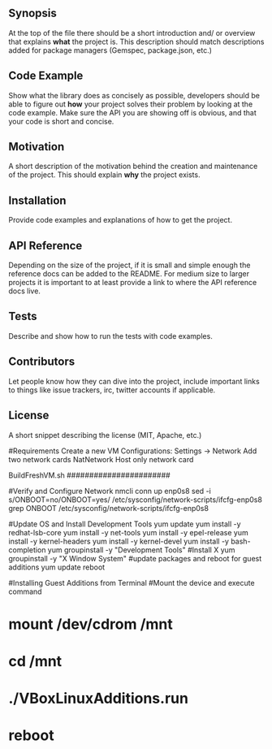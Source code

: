 
## Synopsis

At the top of the file there should be a short introduction and/ or overview that explains **what** the project is. This description should match descriptions added for package managers (Gemspec, package.json, etc.)

## Code Example

Show what the library does as concisely as possible, developers should be able to figure out **how** your project solves their problem by looking at the code example. Make sure the API you are showing off is obvious, and that your code is short and concise.

## Motivation

A short description of the motivation behind the creation and maintenance of the project. This should explain **why** the project exists.

## Installation

Provide code examples and explanations of how to get the project.

## API Reference

Depending on the size of the project, if it is small and simple enough the reference docs can be added to the README. For medium size to larger projects it is important to at least provide a link to where the API reference docs live.

## Tests

Describe and show how to run the tests with code examples.

## Contributors

Let people know how they can dive into the project, include important links to things like issue trackers, irc, twitter accounts if applicable.

## License

A short snippet describing the license (MIT, Apache, etc.)








#Requirements
Create a new VM
Configurations:
  Settings  -> Network
    Add two network cards
      NatNetwork
      Host only network card
  
    




BuildFreshVM.sh
#######################

#Verify and Configure Network
nmcli conn up enp0s8
sed -i s/ONBOOT=no/ONBOOT=yes/ /etc/sysconfig/network-scripts/ifcfg-enp0s8
grep ONBOOT /etc/sysconfig/network-scripts/ifcfg-enp0s8

#Update OS and Install Development Tools
yum update
yum install -y redhat-lsb-core
yum install -y net-tools
yum install -y epel-release
yum install -y kernel-headers
yum install -y kernel-devel
yum install -y bash-completion
yum groupinstall -y "Development Tools"
#Install X
yum groupinstall -y "X Window System"
#update packages and reboot for guest additions
yum update
reboot


#Installing Guest Additions from Terminal
#Mount the device and execute command
# mount /dev/cdrom  /mnt
# cd /mnt
# ./VBoxLinuxAdditions.run
# reboot
